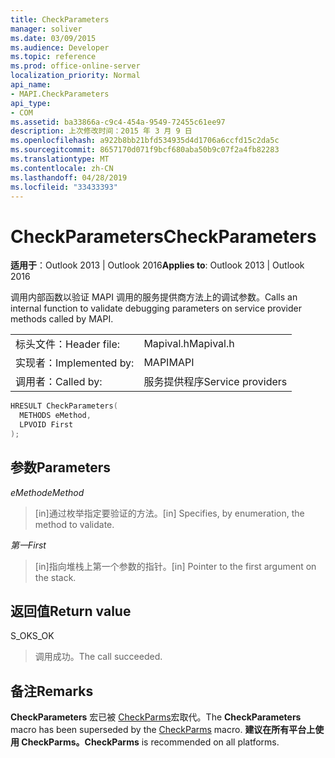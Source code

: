 ```yaml
---
title: CheckParameters
manager: soliver
ms.date: 03/09/2015
ms.audience: Developer
ms.topic: reference
ms.prod: office-online-server
localization_priority: Normal
api_name:
- MAPI.CheckParameters
api_type:
- COM
ms.assetid: ba33866a-c9c4-454a-9549-72455c61ee97
description: 上次修改时间：2015 年 3 月 9 日
ms.openlocfilehash: a922b8bb21bfd534935d4d1706a6ccfd15c2da5c
ms.sourcegitcommit: 8657170d071f9bcf680aba50b9c07f2a4fb82283
ms.translationtype: MT
ms.contentlocale: zh-CN
ms.lasthandoff: 04/28/2019
ms.locfileid: "33433393"
---
```

# <a name="checkparameters"></a><span data-ttu-id="97d99-103">CheckParameters</span><span class="sxs-lookup"><span data-stu-id="97d99-103">CheckParameters</span></span>

  
  
<span data-ttu-id="97d99-104">**适用于**：Outlook 2013 | Outlook 2016</span><span class="sxs-lookup"><span data-stu-id="97d99-104">**Applies to**: Outlook 2013 | Outlook 2016</span></span> 
  
<span data-ttu-id="97d99-105">调用内部函数以验证 MAPI 调用的服务提供商方法上的调试参数。</span><span class="sxs-lookup"><span data-stu-id="97d99-105">Calls an internal function to validate debugging parameters on service provider methods called by MAPI.</span></span> 
  
|||
|:-----|:-----|
|<span data-ttu-id="97d99-106">标头文件：</span><span class="sxs-lookup"><span data-stu-id="97d99-106">Header file:</span></span>  <br/> |<span data-ttu-id="97d99-107">Mapival.h</span><span class="sxs-lookup"><span data-stu-id="97d99-107">Mapival.h</span></span>  <br/> |
|<span data-ttu-id="97d99-108">实现者：</span><span class="sxs-lookup"><span data-stu-id="97d99-108">Implemented by:</span></span>  <br/> |<span data-ttu-id="97d99-109">MAPI</span><span class="sxs-lookup"><span data-stu-id="97d99-109">MAPI</span></span>  <br/> |
|<span data-ttu-id="97d99-110">调用者：</span><span class="sxs-lookup"><span data-stu-id="97d99-110">Called by:</span></span>  <br/> |<span data-ttu-id="97d99-111">服务提供程序</span><span class="sxs-lookup"><span data-stu-id="97d99-111">Service providers</span></span>  <br/> |
   
```cpp
HRESULT CheckParameters(
  METHODS eMethod,
  LPVOID First
);
```

## <a name="parameters"></a><span data-ttu-id="97d99-112">参数</span><span class="sxs-lookup"><span data-stu-id="97d99-112">Parameters</span></span>

 <span data-ttu-id="97d99-113">_eMethod_</span><span class="sxs-lookup"><span data-stu-id="97d99-113">_eMethod_</span></span>
  
> <span data-ttu-id="97d99-114">[in]通过枚举指定要验证的方法。</span><span class="sxs-lookup"><span data-stu-id="97d99-114">[in] Specifies, by enumeration, the method to validate.</span></span> 
    
 <span data-ttu-id="97d99-115">_第一_</span><span class="sxs-lookup"><span data-stu-id="97d99-115">_First_</span></span>
  
> <span data-ttu-id="97d99-116">[in]指向堆栈上第一个参数的指针。</span><span class="sxs-lookup"><span data-stu-id="97d99-116">[in] Pointer to the first argument on the stack.</span></span>
    
## <a name="return-value"></a><span data-ttu-id="97d99-117">返回值</span><span class="sxs-lookup"><span data-stu-id="97d99-117">Return value</span></span>

<span data-ttu-id="97d99-118">S_OK</span><span class="sxs-lookup"><span data-stu-id="97d99-118">S_OK</span></span> 
  
> <span data-ttu-id="97d99-119">调用成功。</span><span class="sxs-lookup"><span data-stu-id="97d99-119">The call succeeded.</span></span>
    
## <a name="remarks"></a><span data-ttu-id="97d99-120">备注</span><span class="sxs-lookup"><span data-stu-id="97d99-120">Remarks</span></span>

<span data-ttu-id="97d99-121">**CheckParameters** 宏已被 [CheckParms](checkparms.md)宏取代。</span><span class="sxs-lookup"><span data-stu-id="97d99-121">The **CheckParameters** macro has been superseded by the [CheckParms](checkparms.md) macro.</span></span> <span data-ttu-id="97d99-122">**建议在所有平台上使用 CheckParms。**</span><span class="sxs-lookup"><span data-stu-id="97d99-122">**CheckParms** is recommended on all platforms.</span></span> 
  

